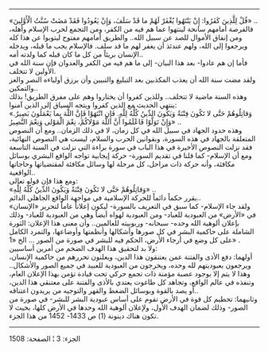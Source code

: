 ------------------------------------------------------------------------

«قُلْ لِلَّذِينَ كَفَرُوا: إِنْ يَنْتَهُوا يُغْفَرْ لَهُمْ ما قَدْ سَلَفَ، وَإِنْ يَعُودُوا فَقَدْ مَضَتْ سُنَّتُ
الْأَوَّلِينَ» ..  
فالفرصة أمامهم سانحة لينتهوا عما هم فيه من الكفر، ومن التجمع لحرب
الإسلام وأهله، ومن إنفاق الأموال للصد عن سبيل الله.. والطريق أمامهم
مفتوح ليتوبوا عن هذا كله ويرجعوا إلى الله، ولهم عندئذ أن يغفر لهم ما قد
سلف. فالإسلام يجب ما قبله، ويدخله الإنسان بريئاً من كل ما كان قبله كما
ولدته أمه..  
فأما إن هم عادوا- بعد هذا البيان- إلى ما هم فيه من الكفر والعدوان فإن
سنة الله في الأولين لا تتخلف.  
ولقد مضت سنة الله أن يعذب المكذبين بعد التبليغ والتبيين وأن يرزق أولياءه
النصر والعز والتمكين..  
وهذه السنة ماضية لا تتخلف.. وللذين كفروا أن يختاروا وهم على مفرق الطريق!
بذلك ينتهي الحديث مع الذين كفروا ويتجه السياق إلى الذين آمنوا:  
«وَقاتِلُوهُمْ حَتَّى لا تَكُونَ فِتْنَةٌ وَيَكُونَ الدِّينُ كُلُّهُ لِلَّهِ. فَإِنِ انْتَهَوْا فَإِنَّ اللَّهَ بِما
يَعْمَلُونَ بَصِيرٌ. وَإِنْ تَوَلَّوْا فَاعْلَمُوا أَنَّ اللَّهَ مَوْلاكُمْ، نِعْمَ الْمَوْلى وَنِعْمَ النَّصِيرُ»
..  
وهذه حدود الجهاد في سبيل الله في كل زمان، لا في ذلك الزمان.. ومع أن
النصوص المتعلقة بالجهاد في هذه السورة، وبقوانين الحرب والسلام، ليست هي
النصوص النهائية، فقد نزلت النصوص الأخيرة في هذا الباب في سورة براءة التي
نزلت في السنة التاسعة ومع أن الإسلام- كما قلنا في تقديم السورة- حركة
إيجابية تواجه الواقع البشري بوسائل مكافئة، وأنه حركة ذات مراحل، كل مرحلة
لها وسائل مكافئة لمقتضياتها وحاجاتها الواقعية..  
ومع هذا فإن قوله تعالى:  
«وَقاتِلُوهُمْ حَتَّى لا تَكُونَ فِتْنَةٌ وَيَكُونَ الدِّينُ كُلُّهُ لِلَّهِ» ..  
يقرر حكماً دائماً للحركة الإسلامية في مواجهة الواقع الجاهلي الدائم..  
ولقد جاء الإسلام- كما سبق في التعريف بالسورة- ليكون إعلاناً عاماً لتحرير
«الإنسان» في «الأرض» من العبودية للعباد- ومن العبودية لهواه أيضاً وهي من
العبودية للعباد- وذلك بإعلان ألوهية الله وحده- سبحانه- وربوبيته
للعالمين.. وأن معنى هذا الإعلان: الثورة الشاملة على حاكمية البشر في كل
صورها وأشكالها وأنظمتها وأوضاعها، والتمرد الكامل على كل وضع في أرجاء
الأرض، الحكم فيه للبشر في صورة من الصور ... الخ «1» .  
ولا بد لتحقيق هذا الهدف الضخم من أمرين أساسيين:  
أولهما: دفع الأذى والفتنة عمن يعتنقون هذا الدين، ويعلنون تحررهم من
حاكمية الإنسان، ويرجعون بعبوديتهم لله وحده، ويخرجون من العبودية للعبيد
في جميع الصور والأشكال.. وهذا لا يتم إلا بوجود عصبة مؤمنة ذات تجمع حركي
تحت قيادة تؤمن بهذا الإعلان العام، وتنفذه في عالم الواقع، وتجاهد كل
طاغوت يعتدي بالأذى والفتنة على معتنقي هذا الدين، أو يصد بالقوة وبوسائل
الضغط والقهر والتوجيه من يريدون اعتناقه..  
وثانيهما: تحطيم كل قوة في الأرض تقوم على أساس عبودية البشر للبشر- في
صورة من الصور- وذلك لضمان الهدف الأَول، ولإعلان ألوهية الله وحدها في
الأرض كلها، بحيث لا تكون هناك دينونة (1) ص 1433- 1452 من هذا الجزء.

------------------------------------------------------------------------

الجزء: 3 ¦ الصفحة: 1508
